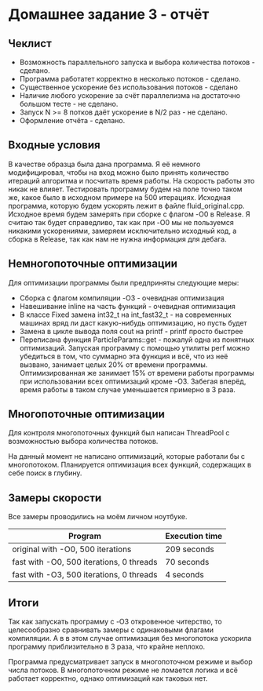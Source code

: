 # Домашнее задание 3 - отчёт

## Чеклист

- Возможность параллельного запуска и выбора количества потоков - сделано.
- Программа работатет корректно в несколько потоков - сделано.
- Существенное ускорение без использования потоков - сделано
- Наличие любого ускорение за счёт параллелизма на достаточно большом тесте - не сделано.
- Запуск N >= 8 потков даёт ускорение в N/2 раз - не сделано.
- Оформление отчёта - сделано.

## Входные условия
В качестве образца была дана программа. Я её немного модифицировал, чтобы на вход можно было принять количество итераций алгоритма и посчитать время работы. На скорость работы это никак не влияет. Тестировать программу будем на поле точно таком же, какое было в исходном примере на 500 итерациях. Исходная программа, которую будем ускорять лежит в файле fluid_original.cpp. Исходное время будем замерять при сборке с флагом -O0 в Release. Я считаю так будет справедливо, так как при -O0 мы не пользуемся никакими ускорениями, замеряем исключительно исходный код, а сборка в Release, так как нам не нужна информация для дебага.

## Немногопоточные оптимизации

Для оптимизации программы были предприняты следующие меры:

- Сборка с флагом компиляции -O3 - очевидная оптимизация
- Навешивание inline на часть функций - очевидная оптимизация
- В классе Fixed замена int32_t на int_fast32_t - на современных машинах вряд ли даст какую-нибудь оптимизацию, но пусть будет
- Замена в цикле вывода поля cout на printf - printf просто быстрее
- Переписана функция ParticleParams::get - пожалуй одна из понятных оптимизаций. Запуская программу с помощью утилиты perf можно убедиться в том, что суммарно эта функция и всё, что из неё вызвано, занимает целых 20% от времени программы. Оптимизированная же занимает 15% от времени работы программы при использовании всех оптимизаций кроме -O3. Забегая вперёд, время работы в таком случае уменьшается примерно в 3 раза.

## Многопоточные оптимизации

Для контроля многопоточных функций был написан ThreadPool с возможностью выбора количества потоков.

На данный момент не написано оптимизаций, которые работали бы с многопотоком. Планируется оптимизация всех функций, содержащих в себе поиск в глубину.

## Замеры скорости

Все замеры проводились на моём личном ноутбуке.

| Program                                  | Execution time |
|------------------------------------------|----------------|
| original with -O0, 500 iterations        | 209 seconds    |
| fast with -O0, 500 iterations, 0 threads | 70 seconds     |
| fast with -O3, 500 iterations, 0 threads | 4 seconds      |

## Итоги

Так как запускать программу с -O3 откровенное читерство, то целесообразно сравнивать замеры с одинаковыми флагами компиляции. А в в этом случае оптимизация без многопотока ускорила программу приблизительно в 3 раза, что крайне неплохо.

Программа предусматривает запуск в многопоточном режиме и выбор числа потоков. В многопоточном режиме не ломается логика и всё работает корректно, однако оптимизаций как таковых нет.